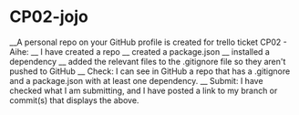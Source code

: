 # CP02-jojo 
__A personal repo on your GitHub profile is created for trello ticket CP02 - Aihe:
__ I have created a repo
__ created a package.json
__ installed a dependency
__ added the relevant files to the .gitignore file so they aren't pushed to GitHub
__ Check: I can see in GitHub a repo that has a .gitignore and a package.json with at least one dependency.
__ Submit: I have checked what I am submitting, and I have posted a link to my branch or commit(s) that displays the above.
